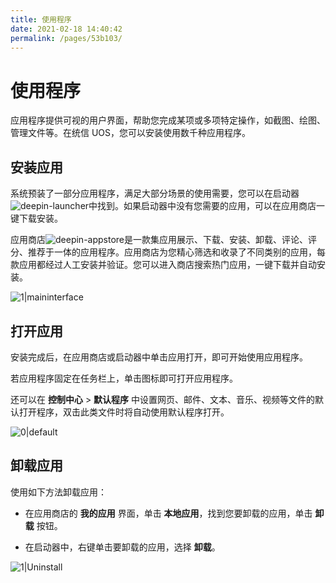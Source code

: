 ```yaml
---
title: 使用程序
date: 2021-02-18 14:40:42
permalink: /pages/53b103/
---
```

# 使用程序

应用程序提供可视的用户界面，帮助您完成某项或多项特定操作，如截图、绘图、管理文件等。在统信 UOS，您可以安装使用数千种应用程序。

## 安装应用

系统预装了一部分应用程序，满足大部分场景的使用需要，您可以在启动器![deepin-launcher](./fig/deepin-launcher.svg)中找到。如果启动器中没有您需要的应用，可以在应用商店一键下载安装。

应用商店![deepin-appstore](./fig/deepin-appstore.svg)是一款集应用展示、下载、安装、卸载、评论、评分、推荐于一体的应用程序。应用商店为您精心筛选和收录了不同类别的应用，每款应用都经过人工安装并验证。您可以进入商店搜索热门应用，一键下载并自动安装。

![1|maininterface](./fig/maininterface.png)

## 打开应用

安装完成后，在应用商店或启动器中单击应用打开，即可开始使用应用程序。

若应用程序固定在任务栏上，单击图标即可打开应用程序。

还可以在 **控制中心** > **默认程序** 中设置网页、邮件、文本、音乐、视频等文件的默认打开程序，双击此类文件时将自动使用默认程序打开。

![0|default](./fig/cc-navigation.png)

## 卸载应用

使用如下方法卸载应用：

- 在应用商店的 **我的应用** 界面，单击 **本地应用**，找到您要卸载的应用，单击 **卸载** 按钮。

- 在启动器中，右键单击要卸载的应用，选择 **卸载**。

![1|Uninstall](./fig/uninstall.png)

